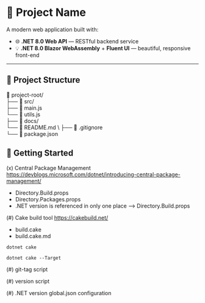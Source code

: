 # 🚀 Project Name

A modern web application built with:

- 🌐 **.NET 8.0 Web API** — RESTful backend service  
- 💡 **.NET 8.0 Blazor WebAssembly** + **Fluent UI** — beautiful, responsive front-end

---

## 📁 Project Structure

📁 project-root/ \
├── 📁 src/ \
├── 📄 main.js \
└── 📄 utils.js \
├── 📁 docs/ \
└── 📄 README.md \ 
├── 📄 .gitignore \
└── 📄 package.json


## 🚀 Getting Started



(x) Central Package Management
https://devblogs.microsoft.com/dotnet/introducing-central-package-management/

- Directory.Build.props
- Directory.Packages.props
- .NET version is referenced in only one place --> Directory.Build.props

(#) Cake build tool
https://cakebuild.net/

- build.cake
- build.cake.md

```shell
dotnet cake
```

```shell
dotnet cake --Target
```

(#) git-tag script

(#) version script

(#) .NET version global.json configuration
